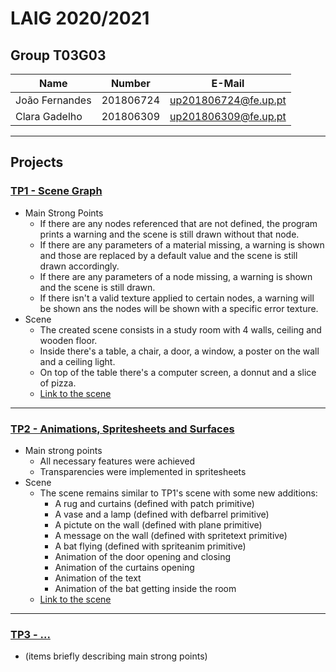 # LAIG 2020/2021

## Group T03G03
| Name             | Number    | E-Mail               |
| ---------------- | --------- | -------------------- |
| João Fernandes   | 201806724 | up201806724@fe.up.pt |
| Clara Gadelho    | 201806309 | up201806309@fe.up.pt |

----

## Projects

### [TP1 - Scene Graph](TP1)

- Main Strong Points
  - If there are any nodes referenced that are not defined, the program prints a warning and the scene is still drawn without that node.
  - If there are any parameters of a material missing, a warning is shown and those are replaced by a default value and the scene is still drawn accordingly.
  - If there are any parameters of a node missing, a warning is shown and the scene is still drawn.
  - If there isn't a valid texture applied to certain nodes, a warning will be shown ans the nodes will be shown with a specific error texture. 
- Scene
  - The created scene consists in a study room with 4 walls, ceiling and wooden floor. 
  - Inside there's a table, a chair, a door, a window, a poster on the wall and a ceiling light.
  - On top of the table there's a computer screen, a donnut and a slice of pizza.
  - [Link to the scene](./TP1/scenes/LAIG_TP1_T3_G03.xml)

-----

### [TP2 - Animations, Spritesheets and Surfaces](TP2)
- Main strong points
  - All necessary features were achieved
  - Transparencies were implemented in spritesheets
- Scene
  - The scene remains similar to TP1's scene with some new additions:
    - A rug and curtains (defined with patch primitive)
    - A vase and a lamp (defined with defbarrel primitive) 
    - A pictute on the wall (defined with plane primitive)
    - A message on the wall (defined with spritetext primitive)
    - A bat flying (defined with spriteanim primitive)
    - Animation of the door opening and closing
    - Animation of the curtains opening
    - Animation of the text 
    - Animation of the bat getting inside the room
  - [Link to the scene](./TP2/scenes/LAIG_TP1_T3_G03.xml)

----

### [TP3 - ...](TP3)
- (items briefly describing main strong points)

